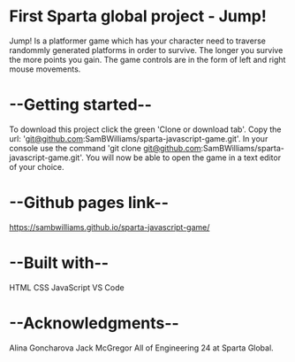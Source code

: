 # First Sparta global project - Jump!

Jump! Is a platformer game which has your character need to traverse randommly generated platforms in order to survive. The longer you survive the more points you gain. The game controls are in the form of left and right mouse movements.

# --Getting started--

To download this project click the green 'Clone or download tab'.
Copy the url: 'git@github.com:SamBWilliams/sparta-javascript-game.git'.
In your console use the command 'git clone git@github.com:SamBWilliams/sparta-javascript-game.git'.
You will now be able to open the game in a text editor of your choice.

# --Github pages link--

https://sambwilliams.github.io/sparta-javascript-game/

# --Built with--
HTML
CSS
JavaScript
VS Code

# --Acknowledgments--
Alina Goncharova
Jack McGregor
All of Engineering 24 at Sparta Global.
